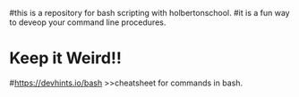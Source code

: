 #this is a repository for bash scripting with holbertonschool.
#it is a fun way to deveop your command line procedures.
# Keep it Weird!!
#https://devhints.io/bash >>cheatsheet for commands in bash.
